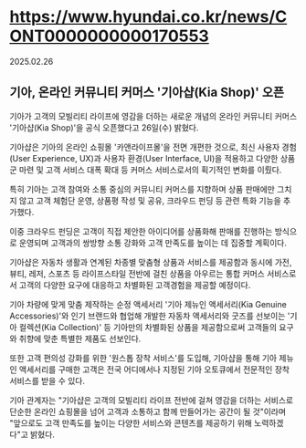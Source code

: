 # https://www.hyundai.co.kr/news/CONT0000000000170553

2025.02.26

##  기아, 온라인 커뮤니티 커머스 '기아샵(Kia Shop)' 오픈

기아가 고객의 모빌리티 라이프에 영감을 더하는 새로운 개념의 온라인 커뮤니티 커머스 '기아샵(Kia Shop)'을 공식 오픈했다고 26일(수) 밝혔다.

기아샵은 기아의 온라인 쇼핑몰 '카앤라이프몰'을 전면 개편한 것으로, 최신 사용자 경험(User Experience, UX)과 사용자 환경(User Interface, UI)을 적용하고 다양한 상품군 마련 및 고객 서비스 대폭 확대 등 커머스 서비스로서의 획기적인 변화를 이뤘다.

특히 기아는 고객 참여와 소통 중심의 커뮤니티 커머스를 지향하며 상품 판매에만 그치지 않고 고객 체험단 운영, 상품평 작성 및 공유, 크라우드 펀딩 등 관련 특화 기능을 추가했다.

이중 크라우드 펀딩은 고객이 직접 제안한 아이디어를 상품화해 판매를 진행하는 방식으로 운영되며 고객과의 쌍방향 소통 강화와 고객 만족도를 높이는 데 집중할 계획이다.

기아샵은 자동차 생활과 연계된 차종별 맞춤형 상품과 서비스를 제공함과 동시에 가전, 뷰티, 레저, 스포츠 등 라이프스타일 전반에 걸친 상품을 아우르는 통합 커머스 서비스로서 고객의 다양한 요구에 대응하고 차별화된 고객경험을 제공할 예정이다.

기아 차량에 맞게 맞춤 제작하는 순정 액세서리 '기아 제뉴인 액세서리(Kia Genuine Accessories)'와 인기 브랜드와 협업해 개발한 자동차 액세서리와 굿즈를 선보이는 '기아 컬렉션(Kia Collection)' 등 기아만의 차별화된 상품을 제공함으로써 고객들의 요구와 취향에 맞춘 특별한 제품도 선보인다.

또한 고객 편의성 강화를 위한 '원스톱 장착 서비스'를 도입해, 기아샵을 통해 기아 제뉴인 액세서리를 구매한 고객은 전국 어디에서나 지정된 기아 오토큐에서 전문적인 장착 서비스를 받을 수 있다.

기아 관계자는 "기아샵은 고객의 모빌리티 라이프 전반에 걸쳐 영감을 더하는 서비스로 단순한 온라인 쇼핑몰을 넘어 고객과 소통하고 함께 만들어가는 공간이 될 것"이라며 "앞으로도 고객 만족도를 높이는 다양한 서비스와 콘텐츠를 제공하기 위해 노력하겠다"고 밝혔다.